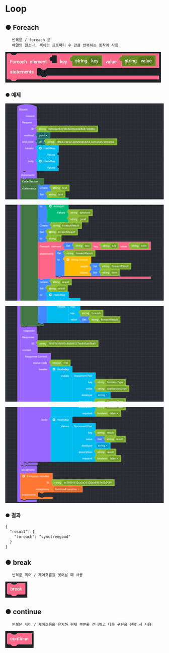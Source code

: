# Loop

## ● Foreach

       반복문 / foreach 문  
       배열의 원소나, 객체의 프로퍼티 수 만큼 반복하는 동작에 사용

![](../.gitbook/assets/image%20%2886%29.png)

### ● 예제

![](../.gitbook/assets/image%20%28363%29.png)

![](../.gitbook/assets/image%20%28335%29.png)

![](../.gitbook/assets/image%20%28333%29.png)

![](../.gitbook/assets/image%20%28379%29.png)

### ● 결과

```text
{
  "result": {
    "foreach": "synctreegood"
  }
}
```

## ● break

       반복문 제어 / 제어흐름을 벗어날 때 사용

![](../.gitbook/assets/image%20%28150%29.png)

## ● continue

       반복문 제어 / 제어흐름을 유지하 현재 부분을 건너뛰고 다음 구문을 진행 시 사용

![](../.gitbook/assets/image%20%2857%29.png)

